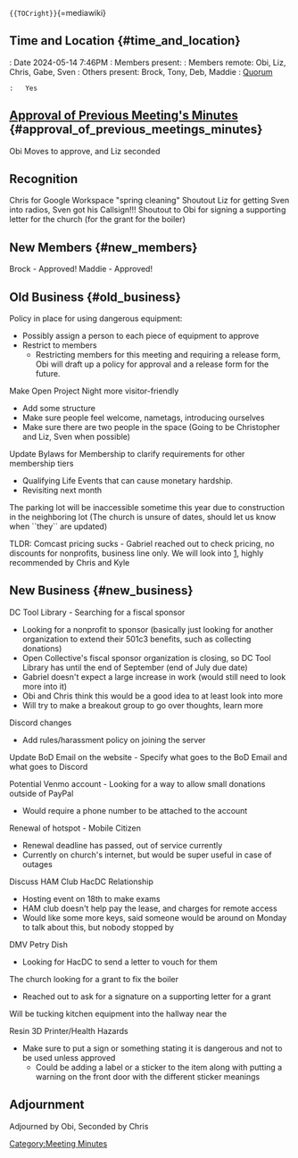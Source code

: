 `{{TOCright}}`{=mediawiki}

## Time and Location {#time_and_location}

:   Date 2024-05-14 7:46PM
:   Members present:
:   Members remote: Obi, Liz, Chris, Gabe, Sven
:   Others present: Brock, Tony, Deb, Maddie
:   [Quorum](Quorum)

    :   Yes

## [Approval of Previous Meeting's Minutes](Regular_Member_Meeting_2024_05_14) {#approval_of_previous_meetings_minutes}

Obi Moves to approve, and Liz seconded

## Recognition

Chris for Google Workspace "spring cleaning" Shoutout Liz for getting
Sven into radios, Sven got his Callsign!!! Shoutout to Obi for signing a
supporting letter for the church (for the grant for the boiler)

## New Members {#new_members}

Brock - Approved! Maddie - Approved!

## Old Business {#old_business}

Policy in place for using dangerous equipment:

-   Possibly assign a person to each piece of equipment to approve
-   Restrict to members
    -   Restricting members for this meeting and requiring a release
        form, Obi will draft up a policy for approval and a release form
        for the future.

Make Open Project Night more visitor-friendly

-   Add some structure
-   Make sure people feel welcome, nametags, introducing ourselves
-   Make sure there are two people in the space (Going to be Christopher
    and Liz, Sven when possible)

Update Bylaws for Membership to clarify requirements for other
membership tiers

-   Qualifying Life Events that can cause monetary hardship.
-   Revisiting next month

The parking lot will be inaccessible sometime this year due to
construction in the neighboring lot (The church is unsure of dates,
should let us know when \`\`they\`\` are updated)

TLDR: Comcast pricing sucks - Gabriel reached out to check pricing, no
discounts for nonprofits, business line only. We will look into
[1](https://www.astound.com/business/smb/Astound), highly recommended by
Chris and Kyle

## New Business {#new_business}

DC Tool Library - Searching for a fiscal sponsor

-   Looking for a nonprofit to sponsor (basically just looking for
    another organization to extend their 501c3 benefits, such as
    collecting donations)
-   Open Collective's fiscal sponsor organization is closing, so DC Tool
    Library has until the end of September (end of July due date)
-   Gabriel doesn't expect a large increase in work (would still need to
    look more into it)
-   Obi and Chris think this would be a good idea to at least look into
    more
-   Will try to make a breakout group to go over thoughts, learn more

Discord changes

-   Add rules/harassment policy on joining the server

Update BoD Email on the website - Specify what goes to the BoD Email and
what goes to Discord

Potential Venmo account - Looking for a way to allow small donations
outside of PayPal

-   Would require a phone number to be attached to the account

Renewal of hotspot - Mobile Citizen

-   Renewal deadline has passed, out of service currently
-   Currently on church's internet, but would be super useful in case of
    outages

Discuss HAM Club HacDC Relationship

-   Hosting event on 18th to make exams
-   HAM club doesn't help pay the lease, and charges for remote access
-   Would like some more keys, said someone would be around on Monday to
    talk about this, but nobody stopped by

DMV Petry Dish

-   Looking for HacDC to send a letter to vouch for them

The church looking for a grant to fix the boiler

-   Reached out to ask for a signature on a supporting letter for a
    grant

Will be tucking kitchen equipment into the hallway near the

Resin 3D Printer/Health Hazards

-   Make sure to put a sign or something stating it is dangerous and not
    to be used unless approved
    -   Could be adding a label or a sticker to the item along with
        putting a warning on the front door with the different sticker
        meanings

## Adjournment

Adjourned by Obi, Seconded by Chris

[Category:Meeting Minutes](Category:Meeting_Minutes)
